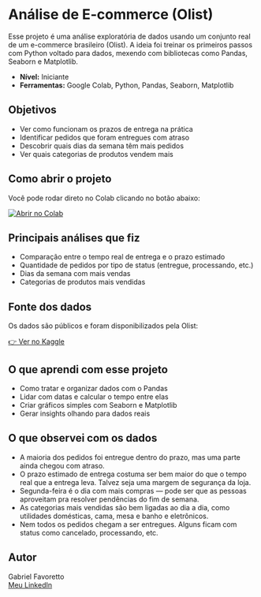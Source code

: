 # Análise de E-commerce (Olist)

Esse projeto é uma análise exploratória de dados usando um conjunto real de um e-commerce brasileiro (Olist). A ideia foi treinar os primeiros passos com Python voltado para dados, mexendo com bibliotecas como Pandas, Seaborn e Matplotlib.

- **Nível:** Iniciante  
- **Ferramentas:** Google Colab, Python, Pandas, Seaborn, Matplotlib

## Objetivos

- Ver como funcionam os prazos de entrega na prática
- Identificar pedidos que foram entregues com atraso
- Descobrir quais dias da semana têm mais pedidos
- Ver quais categorias de produtos vendem mais

## Como abrir o projeto

Você pode rodar direto no Colab clicando no botão abaixo:

[![Abrir no Colab](https://img.shields.io/badge/Ver%20no-Colab-blue?logo=googlecolab)](https://colab.research.google.com/drive/1O63aLtmaKGVltuugeBUY8QDfdKRbywyz)

## Principais análises que fiz

- Comparação entre o tempo real de entrega e o prazo estimado
- Quantidade de pedidos por tipo de status (entregue, processando, etc.)
- Dias da semana com mais vendas
- Categorias de produtos mais vendidas

## Fonte dos dados

Os dados são públicos e foram disponibilizados pela Olist:

[👉 Ver no Kaggle](https://www.kaggle.com/datasets/olistbr/brazilian-ecommerce)

## O que aprendi com esse projeto

- Como tratar e organizar dados com o Pandas
- Lidar com datas e calcular o tempo entre elas
- Criar gráficos simples com Seaborn e Matplotlib
- Gerar insights olhando para dados reais

## O que observei com os dados

- A maioria dos pedidos foi entregue dentro do prazo, mas uma parte ainda chegou com atraso.
- O prazo estimado de entrega costuma ser bem maior do que o tempo real que a entrega leva. Talvez seja uma margem de segurança da loja.
- Segunda-feira é o dia com mais compras — pode ser que as pessoas aproveitam pra resolver pendências do fim de semana.
- As categorias mais vendidas são bem ligadas ao dia a dia, como utilidades domésticas, cama, mesa e banho e eletrônicos.
- Nem todos os pedidos chegam a ser entregues. Alguns ficam com status como cancelado, processando, etc.

## Autor

Gabriel Favoretto  
[Meu LinkedIn](https://www.linkedin.com/in/gabriel-favoretto-636a60173/)
